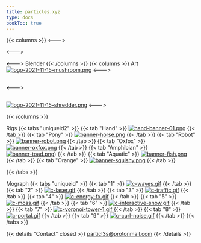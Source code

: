 ```yaml
---
title: particles.xyz
type: docs
bookToc: true
---
```

{{< columns >}}
<--->

<--->

<--->
Blender 
{{< /columns >}}
{{< columns >}}
Art
[![logo-2021-11-15-mushroom.png](https://i.postimg.cc/BSJyH9ZG/logo-2021-11-15-mushroom.png)](mushroom)
<--->

## 

<--->

## 


[![logo-2021-11-15-shredder.png](https://i.postimg.cc/pWkSBGy5/logo-2021-11-15-shredder.png)](shredder)
<--->


{{< /columns >}}

Rigs
{{< tabs "uniqueid2" >}}
{{< tab "Hand" >}}
[![hand-banner-01.png](https://i.postimg.cc/5byZt3Gs/hand-banner-01.png)](/hand_rig/)
{{< /tab >}}
{{< tab "Pony" >}}
[![banner-horse.png](https://i.postimg.cc/c0wMqmNG/banner-horse.png)](/horse_rig/)
{{< /tab >}}
{{< tab "Robot" >}}
[![banner-robot.png](https://i.postimg.cc/yBJyjKQd/banner-robot.png)](/purple_rig/)
{{< /tab >}}
{{< tab "Oxfox" >}}
[![banner-oxfox.png](https://i.postimg.cc/R9jQbYyT/banner-oxfox.png)](/oxfox_rig/)
{{< /tab >}}
{{< tab "Amphibian" >}}
[![banner-toad.png](https://i.postimg.cc/yKpT0xTt/banner-toad.png)](/amphibian_rig/))
{{< /tab >}}
{{< tab "Aquatic" >}}
[![banner-fish.png](https://i.postimg.cc/nFWYxSzp/banner-fish.png)](/aquatic_rig/)
{{< /tab >}}
{{< tab "Orange" >}}
[![banner-squishy.png](https://i.postimg.cc/W2nXB7g1/banner-squishy.png)](/orange_rig/)
{{< /tab >}}











{{< /tabs >}}

Mograph
{{< tabs "uniqueid" >}}
{{< tab "1" >}}
[![c-waves.gif](https://i.postimg.cc/xj8zWC93/c-waves.gif)](waves)
{{< /tab >}}
{{< tab "2" >}}
[![c-laser.gif](https://i.postimg.cc/5JkqvJyw/c-laser.gif)](laser)
{{< /tab >}}
{{< tab "3" >}}
[![c-traffic.gif](https://i.postimg.cc/MWQJDs65/c-traffic.gif)](traffic)
{{< /tab >}}
{{< tab "4" >}}
[![c-energy-fx.gif](https://i.postimg.cc/6wp9XsdP/c-energy-fx.gif)](energy_fx)
{{< /tab >}}
{{< tab "5" >}}
[![c-moss.gif](https://i.postimg.cc/nFT1BDMp/c-moss.gif)](moss)
{{< /tab >}}
{{< tab "6" >}}
[![c-interactive-snow.gif](https://i.postimg.cc/qkT03dd4/c-interactive-snow.gif)](interactive_snow)
{{< /tab >}}
{{< tab "7" >}}
[![c-voronoi-tower-1.gif](https://i.postimg.cc/L2Bg0prr/c-voronoi-tower-1.gif)](voronoi)
{{< /tab >}}
{{< tab "8" >}}
[![c-portal.gif](https://i.postimg.cc/KFp4LdfP/c-portal.gif)](portal)
{{< /tab >}}
{{< tab "9" >}}
[![c-curl-noise.gif](https://i.postimg.cc/Fm45HdGL/c-curl-noise.gif)](curl_noise)
{{< /tab >}}
{{< /tabs >}}




{{< details "Contact" closed >}}
particl3s@protonmail.com
{{< /details >}}

